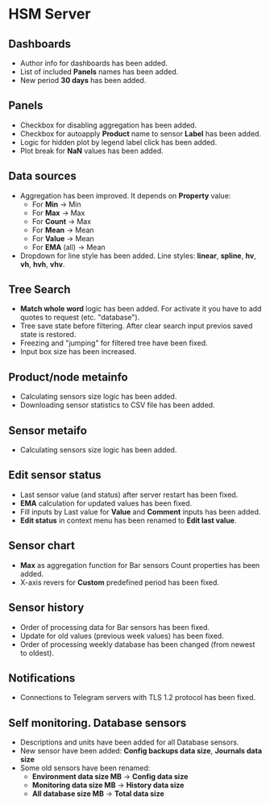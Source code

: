 # HSM Server

## Dashboards
* Author info for dashboards has been added.
* List of included **Panels** names has been added.
* New period **30 days** has been added.

## Panels
* Checkbox for disabling aggregation has been added.
* Checkbox for autoapply **Product** name to sensor **Label** has been added.
* Logic for hidden plot by legend label click has been added.
* Plot break for **NaN** values has been added.

## Data sources
* Aggregation has been improved. It depends on **Property** value:
   * For **Min** -> Min
   * For **Max** -> Max
   * For **Count** -> Max
   * For **Mean** -> Mean
   * For **Value** -> Mean
   * For **EMA** (all) -> Mean
* Dropdown for line style has been added. Line styles: **linear**, **spline**, **hv**, **vh**, **hvh**, **vhv**.

## Tree Search
* **Match whole word** logic has been added. For activate it you have to add quotes to request (etc. "database").
* Tree save state before filtering. After clear search input previos saved state is restored.
* Freezing and "jumping" for filtered tree have been fixed.
* Input box size has been increased.

## Product/node metainfo
* Calculating sensors size logic has been added.
* Downloading sensor statistics to CSV file has been added.

## Sensor metaifo
* Calculating sensors size logic has been added.

## Edit sensor status
* Last sensor value (and status) after server restart has been fixed.
* **EMA** calculation for updated values has been fixed.
* Fill inputs by Last value for **Value** and **Comment** inputs has been added.
* **Edit status** in context menu has been renamed to **Edit last value**.

## Sensor chart
* **Max** as aggregation function for Bar sensors Count properties has been added.
* X-axis revers for **Custom** predefined period has been fixed.

## Sensor history
* Order of processing data for Bar sensors has been fixed.
* Update for old values (previous week values) has been fixed.
* Order of processing weekly database has been changed (from newest to oldest).

## Notifications
* Connections to Telegram servers with TLS 1.2 protocol has been fixed.

## Self monitoring. Database sensors
* Descriptions and units have been added for all Database sensors.
* New sensor have been added: **Config backups data size**, **Journals data size**
* Some old sensors have been renamed:
    * **Environment data size MB** -> **Config data size**
    * **Monitoring data size MB** -> **History data size**
    * **All database size MB** -> **Total data size**

